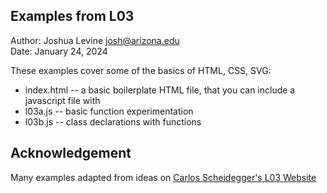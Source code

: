 Examples from L03
------------

Author: Joshua Levine [josh@arizona.edu](mailto:josh@arizona.edu)  
Date: January 24, 2024


These examples cover some of the basics of HTML, CSS, SVG:

* index.html -- a basic boilerplate HTML file, that you can include a javascript file with
* l03a.js -- basic function experimentation
* l03b.js -- class declarations with functions


## Acknowledgement

Many examples adapted from ideas on [Carlos Scheidegger's L03 Website](https://cscheid.net/courses/fall-2019/csc444/lectures/lecture3.html)
